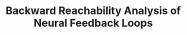 ---
title: "Backward Reachability Analysis of Neural Feedback Loops"
authors: "Nicholas Rober, Michael Everett, Jonathan P. How"
venue: "Conference on Decision and Control (CDC)"
year: "2022"
status: "to appear"
arxiv: "https://arxiv.org/abs/2204.08319"
official_link: ""
doi: ""
volume: "N/A"
number: "N/A"
pages: ""
publisher: ""
month: "12"
address: "Cancun, Mexico"
type: "conference"
school: "N/A"
awards: "Runner-Up: Best Paper Award (WFVML 2022)"
notes: "Also presented in 1st Workshop on Formal Verification of Machine Learning, ICML 2022."
include_on_website: true
image: "rober_backprojection.png"
links_to_code: "https://github.com/mit-acl/nn_robustness_analysis"
links_to_video: ""
collection: publications
permalink: /publication/2022-12-Rober22_CDC.html
---